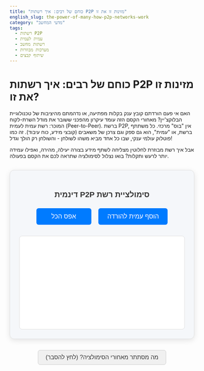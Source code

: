 ```yaml
---
title: "כוחם של רבים: איך רשתות P2P מזינות זו את זו"
english_slug: the-power-of-many-how-p2p-networks-work
category: "מדעי המחשב"
tags:
  - רשתות P2P
  - עמית לעמית
  - רשתות מחשב
  - מערכות מבוזרות
  - שיתוף קבצים
---
```

# כוחם של רבים: איך רשתות P2P מזינות זו את זו?

האם אי פעם הורדתם קובץ ענק בקלות מפתיעה, או נדהמתם מהיציבות של טכנולוגיית הבלוקצ'יין? מאחורי הקסם הזה עומד עיקרון מהפכני ששובר את מודל השרת-לקוח המוכר: רשת עמית לעמית (Peer-to-Peer). ברשת P2P, אין "בוס" מרכזי. כל משתתף ברשת, או "עמית", הוא גם ספק וגם צרכן של משאבים (קובצי מידע, כוח עיבוד). זה כמו פוטלוק עולמי ענקי, שבו כל אחד מביא משהו לשולחן - והשולחן רק הולך וגדל!

אבל איך רשת מבוזרת לחלוטין מצליחה לשתף מידע בצורה יעילה, מהירה, ואפילו עמידה יותר לרעש ותקלות? בואו נצלול לסימולציה שתראה לכם את הקסם בפעולה.

<div id="p2p-app-container">
    <h2>סימולציית רשת P2P דינמית</h2>
    <div class="controls">
        <button id="add-peer-btn">הוסף עמית להורדה</button>
        <button id="start-download-btn" style="display: none;">התחל הורדת קובץ</button>
        <button id="reset-btn">אפס הכל</button>
    </div>
    <div id="network-area">
        <!-- SVG for network visualization -->
        <svg id="p2p-network-svg" width="800" height="450" viewBox="0 0 800 450" preserveAspectRatio="xMidYMid meet"></svg>
    </div>
    <div id="download-status" style="display: none; margin-top: 20px;">
        <h3>סטטוס הורדה לעמית החדש:</h3>
        <div id="parts-container">
            <!-- File parts visualization -->
        </div>
        <div id="progress-bar-container">
            <div id="progress-bar">0%</div>
        </div>
         <p id="download-message" style="text-align: center; font-weight: bold; min-height: 1.2em;"></p>
    </div>
</div>

<style>
#p2p-app-container {
    font-family: 'Arial', sans-serif;
    border: 1px solid #e0e0e0;
    padding: 25px;
    border-radius: 12px;
    max-width: 850px;
    margin: 30px auto;
    background-color: #f5f7fa;
    box-shadow: 0 4px 15px rgba(0, 0, 0, 0.1);
    direction: rtl; /* Ensure RTL layout */
    text-align: right; /* Align text right */
}

#p2p-app-container h2 {
    text-align: center;
    color: #333;
    margin-bottom: 25px;
}

.controls {
    margin-bottom: 30px;
    text-align: center;
}

.controls button {
    padding: 12px 24px;
    margin: 0 8px;
    cursor: pointer;
    border: none;
    border-radius: 6px;
    background-color: #007bff;
    color: white;
    font-size: 1.1rem;
    transition: background-color 0.3s ease, transform 0.1s ease;
    min-width: 150px; /* Ensure consistent button width */
}

.controls button:hover {
    background-color: #0056b3;
}

.controls button:active {
    transform: scale(0.98);
}

.controls button:disabled {
    background-color: #cccccc;
    cursor: not-allowed;
}

#network-area {
    position: relative;
    border: 1px solid #ddd;
    background-color: #ffffff;
    border-radius: 8px;
    overflow: hidden; /* Hide potential overflow from SVG animations */
}

#p2p-network-svg {
    display: block; /* Remove extra space below SVG */
}

.node {
    fill: #a0d9ff; /* Default peer - light blue */
    stroke: #4a90e2; /* Blue border */
    stroke-width: 2;
    cursor: pointer;
    transition: fill 0.3s ease, stroke 0.3s ease, transform 0.3s ease;
}

.node.seed {
    fill: #ffebb2; /* Seed peer - light orange */
    stroke: #f5a623; /* Orange border */
}

.node.downloader {
    fill: #c3e6cb; /* Downloader peer - light green */
    stroke: #5cb85c; /* Green border */
    stroke-width: 3; /* Thicker border for emphasis */
}

.node.active {
    /* Pulse effect for nodes actively involved in a transfer */
    animation: pulse 1s infinite alternate;
}

@keyframes pulse {
    from { transform: scale(1); }
    to { transform: scale(1.05); }
}


.node-label {
    text-anchor: middle;
    dominant-baseline: central;
    font-size: 11px; /* Slightly smaller font */
    fill: #333; /* Darker text */
    user-select: none;
    pointer-events: none; /* Allow clicking through text to the circle */
    font-weight: bold;
}

.link {
    stroke: #999;
    stroke-width: 1.5; /* Slightly thicker links */
     transition: stroke 0.3s ease, stroke-width 0.3s ease;
}

.link.transferring {
    stroke: #ff4d4d; /* Red/orange color for active transfer */
    stroke-width: 3;
    /* Dashed line animation */
    stroke-dasharray: 8, 4;
    animation: dash 1s linear infinite;
}

@keyframes dash {
    from { stroke-dashoffset: 12; }
    to { stroke-dashoffset: 0; }
}


#download-status {
     margin-top: 25px;
     padding-top: 20px;
     border-top: 1px dashed #ccc;
     text-align: center;
}

#download-status h3 {
    color: #333;
    margin-bottom: 15px;
}

#parts-container {
    display: flex;
    flex-wrap: wrap;
    justify-content: center; /* Center the parts */
    gap: 4px; /* Smaller gap */
    margin-top: 10px;
    padding: 10px;
    background-color: #ffffff;
    border: 1px solid #e0e0e0;
    border-radius: 8px;
    min-height: 40px; /* Give it some base height */
}

.file-part {
    width: 24px; /* Slightly larger squares */
    height: 24px;
    background-color: #eee;
    border: 1px solid #ccc;
    box-sizing: border-box;
    display: flex;
    align-items: center;
    justify-content: center;
    font-size: 10px;
    color: #555;
    position: relative;
    border-radius: 4px; /* Slightly rounded corners */
    transition: background-color 0.5s ease; /* Smooth color change */
}

.file-part.available {
    background-color: #e6f7ff; /* Lighter blue for available */
}

.file-part.downloading {
    background-color: #ffecb3; /* Yellowish for downloading */
    color: #333;
    font-weight: bold;
    /* Add a small animation? */
    animation: pulse-part 0.8s infinite alternate;
}

@keyframes pulse-part {
    from { transform: scale(1); }
    to { transform: scale(1.1); }
}


.file-part.downloaded {
    background-color: #81c784; /* Muted green for downloaded */
    color: white;
    font-weight: bold;
}

#progress-bar-container {
    width: 80%; /* Make progress bar narrower */
    background-color: #e0e0e0;
    border-radius: 10px;
    margin: 20px auto 10px auto; /* Center and add margin */
    overflow: hidden; /* Ensure bar stays within container */
    height: 25px; /* Taller progress bar */
}

#progress-bar {
    width: 0%;
    height: 100%;
    background-color: #4CAF50;
    text-align: center;
    line-height: 25px; /* Center text vertically */
    color: white;
    font-weight: bold;
    transition: width 0.5s ease; /* Smooth progress bar movement */
}

#download-message {
    color: #555;
    font-size: 1em;
    margin-top: 10px;
    min-height: 1.2em; /* Reserve space to prevent layout shifts */
}

#toggle-explanation-btn {
    display: block;
    margin: 30px auto;
    padding: 10px 20px;
    cursor: pointer;
    border: 1px solid #ccc;
    border-radius: 6px;
    background-color: #f0f0f0;
    color: #333;
    font-size: 1rem;
    transition: background-color 0.3s ease;
}

#toggle-explanation-btn:hover {
    background-color: #e0e0e0;
}


#explanation-section {
    margin-top: 25px;
    padding-top: 20px;
    border-top: 1px dashed #ccc;
    direction: rtl; /* Ensure RTL layout */
    text-align: right; /* Align text right */
}

#explanation-section h2,
#explanation-section h3 {
    color: #333;
    margin-bottom: 15px;
    text-align: right;
}

#explanation-section p,
#explanation-section ul {
    color: #555;
    line-height: 1.6;
    margin-bottom: 15px;
}

#explanation-section ul {
    padding-right: 20px; /* Indent list items */
}

#explanation-section li {
    margin-bottom: 8px;
}

</style>

<button id="toggle-explanation-btn" style="display: block; margin: 20px auto; padding: 10px 20px; cursor: pointer;">מה מסתתר מאחורי הסימולציה? (לחץ להסבר)</button>

<div id="explanation-section" style="display: none;">
    <h2>מהי רשת P2P ולמה היא כל כך מיוחדת?</h2>

    <p>דמיינו שאתם רוצים להוריד קובץ גדול. במודל השרת-לקוח המסורתי, הייתם מתחברים לשרת אחד מרכזי, וכל העומס של העלאת הקובץ לכל המשתמשים נופל עליו. אם יש יותר מדי מורידים, השרת נחנק, וההורדה איטית או נכשלת.</p>

    <h3>רשת P2P: כולם עוזרים לכולם</h3>
    <p>ברשת P2P, המצב שונה לחלוטין. כל עמית (Peer) שמוריד חלק מקובץ, הופך מיד גם ל"מקור" (Seeder) עבור החלק הזה עבור עמיתים אחרים. ככל שיותר אנשים מורידים, כך יש יותר מקורות, והרשת הופכת לחזקה ומהירה יותר! במקום עומס על נקודה אחת, העומס מתפזר על פני כל הרשת. זה עיקרון "כוחם של רבים" במיטבו.</p>

    <p>בסימולציה שלנו, ה"עמית המזרע" (Seed) הוא העמית הראשון שיש לו את הקובץ בשלמותו. שאר העמיתים מתחילים עם חלקים אקראיים או כלום, ועם הזמן כולם מורידים ומעלים זה לזה, עד שלעמית החדש (הירוק) יש את כל החלקים.</p>

    <h3>איך עמיתים מוצאים חלקים?</h3>
    <p>ברשת P2P אמיתית יש מנגנוני חיפוש מורכבים (כמו DHT - Distributed Hash Table) שעוזרים לעמית למצוא מי מחזיק בחלקים שהוא צריך. בסימולציה שלנו, העמית החדש פשוט "שואל" את העמיתים אליהם הוא מחובר אם יש להם חלקים חסרים לו. אם יש להם, מתבצעת הורדה. אם לא, הם יכולים לשאול את החברים שלהם וכן הלאה (בסימולציה שלנו החיפוש פשוט יותר ומגיע מהעמיתים המחוברים ישירות).</p>

    <h3>סוגי רשתות P2P (בקצרה):</h3>
    <ul>
        <li>**מובנות (Structured):** יש סדר מסוים, קל למצוא דברים.</li>
        <li>**לא מובנות (Unstructured):** כאוס יחסית, קשה יותר למצוא, אבל עמיד יותר לשינויים.</li>
        <li>**היברידיות:** משלבות שרת מרכזי (לדברים כמו חיפוש ראשוני) עם העברת מידע P2P.</li>
    </ul>

    <h3>למה P2P מנצחת?</h3>
    <ul>
        <li>**סקלאביליות מטורפת:** ככל שגדלה, היא רק נהיית טובה יותר!</li>
        <li>**עמידות:** אין שרת מרכזי שקל להפיל. המידע מפוזר.</li>
        <li>**עלויות נמוכות:** פחות תלויים בשרתים יקרים להעברת נתונים.</li>
    </ul>

    <h3>איפה פוגשים P2P בחיים?</h3>
    <p>הכי מוכר זה שיתוף קבצים (BitTorrent), אבל גם בלוקצ'יין (כמו בביטקוין ואת'ריום), חלק משירותי שיחות וידאו וקול, ופרויקטים של מחשוב מבוזר מבוססים על העקרונות האלה.</p>
    <p>אז בפעם הבאה שאתם מורידים משהו ברשת P2P, זכרו שאתם חלק מרשת גלובלית שבה כולם עוזרים לכולם, יוצרים יחד משהו חזק ועמיד הרבה יותר מכל שרת בודד!</p>
</div>

<script>
document.addEventListener('DOMContentLoaded', () => {
    const svg = document.getElementById('p2p-network-svg');
    const addPeerBtn = document.getElementById('add-peer-btn');
    const startDownloadBtn = document.getElementById('start-download-btn');
    const resetBtn = document.getElementById('reset-btn');
    const downloadStatusDiv = document.getElementById('download-status');
    const partsContainer = document.getElementById('parts-container');
    const progressBar = document.getElementById('progress-bar');
    const downloadMessage = document.getElementById('download-message');
    const toggleExplanationBtn = document.getElementById('toggle-explanation-btn');
    const explanationSection = document.getElementById('explanation-section');

    const SVG_WIDTH = 800;
    const SVG_HEIGHT = 450; // Increased height slightly
    const NODE_RADIUS = 18; // Slightly larger nodes
    const FILE_SIZE_PARTS = 25; // Split file into 25 parts for finer granularity
    const INITIAL_PEERS = 5; // More initial peers
    const MAX_CONNECTIONS_PER_PEER = 5; // More connections
    const SIMULATION_SPEED = 200; // Interval speed in ms for simulation ticks
    const DOWNLOAD_PART_TIME_MS = 1500; // Simulate 1.5 sec per part download

    let nodes = [];
    let links = [];
    let nodeIdCounter = 0;
    let downloaderNode = null;
    let filePartsState = []; // State for the downloader node [0: missing, 1: downloading, 2: downloaded]
    let activeDownloads = new Map(); // Map: partIndex -> { sourcePeerId, endTime, linkElement }
    let simulationInterval = null;

    // --- Network Simulation Logic ---

    // Helper function to get a random position avoiding overlap slightly
    function getRandomPosition(existingNodes) {
        let x, y, attempts = 0;
        const minDistance = NODE_RADIUS * 3; // Minimum distance between nodes
        do {
            x = Math.random() * (SVG_WIDTH - NODE_RADIUS * 2) + NODE_RADIUS;
            y = Math.random() * (SVG_HEIGHT - NODE_RADIUS * 2) + NODE_RADIUS;
            attempts++;
        } while (attempts < 100 && existingNodes.some(node => {
            const dx = x - node.x;
            const dy = y - node.y;
            return Math.sqrt(dx * dx + dy * dy) < minDistance;
        }));
        return { x, y };
    }


    function createNode(x, y, isSeed = false) {
        const id = `peer-${nodeIdCounter++}`;
        const node = {
            id: id,
            x: x,
            y: y,
            isSeed: isSeed,
            fileParts: [], // Parts this peer has (indices 0 to FILE_SIZE_PARTS-1)
            connections: new Set(), // IDs of connected peers
            displayElement: null, // SVG circle element
            labelElement: null // SVG text element
        };
        nodes.push(node);
        return node;
    }

    function addLink(node1, node2) {
        if (node1.id === node2.id) return false;
        const linkId = `${node1.id}-${node2.id}`;
        const reverseLinkId = `${node2.id}-${node1.id}`;
        // Avoid duplicate links and self-connection
        if (links.some(l => l.id === linkId || l.id === reverseLinkId)) return false;

         // Also prevent connecting if either node has reached max connections
         if (node1.connections.size >= MAX_CONNECTIONS_PER_PEER || node2.connections.size >= MAX_CONNECTIONS_PER_PEER) {
            return false;
         }


        links.push({
            id: linkId,
            source: node1.id,
            target: node2.id
        });
        node1.connections.add(node2.id);
        node2.connections.add(node1.id);
        return true;
    }

     // Helper to add a random connection
    function addRandomConnection(node) {
        const possiblePeers = nodes.filter(n => n.id !== node.id && !node.connections.has(n.id) && n.connections.size < MAX_CONNECTIONS_PER_PEER);
        if (possiblePeers.length > 0) {
            const targetNode = possiblePeers[Math.floor(Math.random() * possiblePeers.length)];
            addLink(node, targetNode);
        }
    }


    function removeLink(node1Id, node2Id) {
         links = links.filter(link => !(
            (link.source === node1Id && link.target === node2Id) ||
            (link.source === node2Id && link.target === node1Id)
        ));
        const node1 = nodes.find(n => n.id === node1Id);
        const node2 = nodes.find(n => n.id === node2Id);
        if (node1) node1.connections.delete(node2Id);
        if (node2) node2.connections.delete(node1Id);
    }

    function removeNode(nodeId) {
         // Stop any active downloads involving this node
         if (activeDownloads.size > 0) {
              activeDownloads.forEach((dl, partIndex) => {
                   if (dl.sourcePeerId === nodeId || (downloaderNode && dl.sourcePeerId === downloaderNode.id)) {
                        // If the node being removed is the source or the downloader itself (which shouldn't happen mid-download)
                         // We need to handle this. For simplicity, if source removed, the download fails for that part.
                         if(dl.sourcePeerId === nodeId && downloaderNode) {
                              // Mark the part as missing again if source disappears
                              if (filePartsState[partIndex] === 1) { // Only if it was actively downloading from this source
                                   filePartsState[partIndex] = 0; // Mark as missing again
                                   console.log(`Download of part ${partIndex + 1} failed: Source peer ${nodeId} removed.`);
                             }
                         }
                         // Clean up animation
                         if(dl.linkElement) {
                             dl.linkElement.classList.remove('transferring');
                             if(dl.linkElement._animationInterval) clearInterval(dl.linkElement._animationInterval);
                             dl.linkElement.style.strokeDashoffset = 0;
                         }
                          activeDownloads.delete(partIndex); // Remove from active downloads
                   }
              });
         }


        nodes = nodes.filter(node => node.id !== nodeId);
        // Remove links connected to this node
        links = links.filter(link => link.source !== nodeId && link.target !== nodeId);
        // Remove connections from other nodes
        nodes.forEach(node => node.connections.delete(nodeId));
        // Clear downloader if removed
        if (downloaderNode && downloaderNode.id === nodeId) {
            downloaderNode = null;
            stopSimulation();
            downloadStatusDiv.style.display = 'none';
            startDownloadBtn.style.display = 'none';
            addPeerBtn.disabled = false; // Allow adding new peer
             downloadMessage.textContent = '';
        }
        updateVisualization();
         updateDownloadStatusDisplay(); // Update parts display if downloader removed mid-download
    }


    function initializeNetwork() {
        nodes = [];
        links = [];
        nodeIdCounter = 0;
        downloaderNode = null;
        filePartsState = [];
        activeDownloads = new Map();
        stopSimulation();


        // Create initial peers
        for (let i = 0; i < INITIAL_PEERS; i++) {
             const pos = getRandomPosition(nodes);
            const peer = createNode(pos.x, pos.y, i === 0); // Make the first node a seed
            // Give initial parts to peers (e.g., distribute parts or give all to seed)
            if (peer.isSeed) {
                peer.fileParts = Array.from({ length: FILE_SIZE_PARTS }, (_, i) => i); // Seed has all parts
            } else {
                 // Give non-seed peers 0 parts initially, they join the network empty-handed
                 peer.fileParts = []; // Start with no parts
            }
        }

        // Add some initial random connections
        if (nodes.length > 1) {
            nodes.forEach(node => {
                // Try to add a few connections
                for(let i = 0; i < MAX_CONNECTIONS_PER_PEER / 2; i++) { // Aim for half max connections initially
                     addRandomConnection(node);
                }
            });

            // Ensure the seed is connected to at least one other peer
             const seedNode = nodes.find(n => n.isSeed);
             if (seedNode && seedNode.connections.size === 0 && nodes.length > 1) {
                  addLink(seedNode, nodes.find(n => !n.isSeed)); // Connect seed to a non-seed if isolated
             }
        }


        updateVisualization();
        downloadStatusDiv.style.display = 'none';
        startDownloadBtn.style.display = 'none';
        addPeerBtn.disabled = false;
        downloadMessage.textContent = '';
    }

    function updateVisualization() {
        // Clear SVG
        svg.innerHTML = '';

        // Draw links
        links.forEach(link => {
            const sourceNode = nodes.find(n => n.id === link.source);
            const targetNode = nodes.find(n => n.id === link.target);
            if (sourceNode && targetNode) {
                const line = document.createElementNS('http://www.w3.org/2000/svg', 'line');
                line.setAttribute('x1', sourceNode.x);
                line.setAttribute('y1', sourceNode.y);
                line.setAttribute('x2', targetNode.x);
                line.setAttribute('y2', targetNode.y);
                line.classList.add('link');
                line.dataset.sourceId = sourceNode.id;
                line.dataset.targetId = targetNode.id;
                // Check if this link is active in a download
                 const isActiveLink = Array.from(activeDownloads.values()).some(dl =>
                     (dl.sourcePeerId === sourceNode.id && dl.downloaderId === targetNode.id) ||
                     (dl.sourcePeerId === targetNode.id && dl.downloaderId === sourceNode.id) // Assuming downloader is target
                 );

                 if (isActiveLink) {
                     line.classList.add('transferring');
                 }

                svg.appendChild(line);
                 // Store link element reference in activeDownloads if needed for animation cleanup
                Array.from(activeDownloads.entries()).forEach(([partIndex, dl]) => {
                     if ((dl.sourcePeerId === sourceNode.id && dl.downloaderId === targetNode.id) ||
                         (dl.sourcePeerId === targetNode.id && dl.downloaderId === sourceNode.id)) {
                          dl.linkElement = line; // Store reference
                     }
                });
            }
        });

        // Draw nodes
        nodes.forEach(node => {
            const circle = document.createElementNS('http://www.w3.org/2000/svg', 'circle');
            circle.setAttribute('cx', node.x);
            circle.setAttribute('cy', node.y);
            circle.setAttribute('r', NODE_RADIUS);
            circle.classList.add('node');
            if (node.isSeed) circle.classList.add('seed');
            if (node === downloaderNode) circle.classList.add('downloader');

             // Check if this node is actively sourcing a part for the downloader
             const isSourcing = Array.from(activeDownloads.values()).some(dl => dl.sourcePeerId === node.id);
             if (isSourcing) {
                 circle.classList.add('active'); // Add pulse animation class
             }


            circle.dataset.nodeId = node.id; // Store ID for event listeners

             // Add mouseover/mouseout for potential future tooltip or highlighting
             // circle.addEventListener('mouseover', (event) => { showNodeInfo(node, event); });
             // circle.addEventListener('mouseout', () => { hideNodeInfo(); });


            node.displayElement = circle; // Store reference
            svg.appendChild(circle);

            // Add label (Node ID/Name)
            const text = document.createElementNS('http://www.w3.org/2000/svg', 'text');
            text.setAttribute('x', node.x);
            text.setAttribute('y', node.y);
            text.textContent = node.id.replace('peer-', 'עמית ');
            text.classList.add('node-label');
            node.labelElement = text; // Store reference
            svg.appendChild(text);
        });

         // Bring nodes to front (draw nodes after links)
         nodes.forEach(node => {
             if(node.displayElement) svg.appendChild(node.displayElement);
             if(node.labelElement) svg.appendChild(node.labelElement);
         });
    }

    function updateDownloadStatusDisplay() {
        partsContainer.innerHTML = '';
        filePartsState.forEach((state, index) => {
            const partDiv = document.createElement('div');
            partDiv.classList.add('file-part');
            partDiv.textContent = index + 1; // Display part number (1-based)
            if (state === 1) {
                partDiv.classList.add('downloading');
            } else if (state === 2) {
                partDiv.classList.add('downloaded');
            }
            partsContainer.appendChild(partDiv);
        });

        const downloadedCount = filePartsState.filter(state => state === 2).length;
        const progressPercent = (downloadedCount / FILE_SIZE_PARTS) * 100;
        progressBar.style.width = progressPercent + '%';
        progressBar.textContent = Math.round(progressPercent) + '%';

        if (progressPercent === 100 && simulationInterval) {
            stopSimulation();
            downloadMessage.textContent = `הורדה הושלמה בהצלחה! עמית ${downloaderNode.id} מחזיק כעת את כל הקובץ.`;
            if (downloaderNode) {
                // Downloader node now has all parts and can seed
                downloaderNode.fileParts = Array.from({ length: FILE_SIZE_PARTS }, (_, i) => i);
                 // Optionally update node color or status visually if needed
            }
            startDownloadBtn.style.display = 'none'; // Download finished
            addPeerBtn.disabled = false; // Allow adding new peer for a new download
        } else if (progressPercent < 100 && simulationInterval) {
             downloadMessage.textContent = `מוריד חלקים... (${downloadedCount} מתוך ${FILE_SIZE_PARTS})`;
        } else if (downloaderNode && !simulationInterval) {
             if (progressPercent === 0) {
                 downloadMessage.textContent = `עמית ${downloaderNode.id} מוכן להורדה.`;
             } else if (progressPercent < 100) {
                 downloadMessage.textContent = `הורדה מושהית. לחץ "התחל הורדת קובץ" להמשך.`;
             }
        }
    }

    // Find connected peers that have specific parts
    function findConnectedPeersWithParts(downloaderId, partsNeededIndices) {
         const downloader = nodes.find(n => n.id === downloaderId);
         if (!downloader) return new Map();

         const potentialSources = new Map(); // Map: partIndex -> Set of peerIds

         downloader.connections.forEach(connectedPeerId => {
              const connectedPeer = nodes.find(n => n.id === connectedPeerId);
              if (connectedPeer) {
                   partsNeededIndices.forEach(partIndex => {
                        // A peer can source a part if it has it AND is not currently the downloader
                       if (connectedPeer.fileParts.includes(partIndex) && connectedPeer.id !== downloaderId) {
                            if (!potentialSources.has(partIndex)) {
                                potentialSources.set(partIndex, new Set());
                            }
                            potentialSources.get(partIndex).add(connectedPeer.id);
                       }
                   });
              }
         });

         return potentialSources; // Returns a Map: partIndex -> Set of peerIds connected to downloader
    }


    function startSimulation() {
        if (!downloaderNode || simulationInterval) return;

        console.log("Starting download simulation for:", downloaderNode.id);
        startDownloadBtn.disabled = true;
         downloadMessage.textContent = 'מחפש חלקים ומוריד...';


        // Simulation loop
        simulationInterval = setInterval(() => {
            const partsNeeded = filePartsState
                .map((state, index) => state === 0 ? index : -1)
                .filter(index => index !== -1);

            if (partsNeeded.length === 0) {
                // All parts downloaded
                stopSimulation();
                updateDownloadStatusDisplay(); // Final update
                return;
            }

            // Remove finished active downloads
            const now = Date.now();
            Array.from(activeDownloads.entries()).forEach(([partIndex, dl]) => {
                if (now >= dl.endTime) {
                    // Download finished for this part
                    filePartsState[partIndex] = 2; // Mark as downloaded
                    // Add the downloaded part to the downloader's fileParts array so it can become a source
                     if (downloaderNode && !downloaderNode.fileParts.includes(partIndex)) {
                         downloaderNode.fileParts.push(partIndex);
                     }

                    console.log(`Finished downloading part ${partIndex + 1}`);
                    // Clean up animation
                    if(dl.linkElement) {
                        dl.linkElement.classList.remove('transferring');
                        if(dl.linkElement._animationInterval) clearInterval(dl.linkElement._animationInterval);
                        dl.linkElement.style.strokeDashoffset = 0;
                    }
                    // Remove 'active' class from source peer if it's no longer sourcing anything
                    const sourcePeer = nodes.find(n => n.id === dl.sourcePeerId);
                    if (sourcePeer && !Array.from(activeDownloads.values()).some(adl => adl.sourcePeerId === sourcePeer.id)) {
                         sourcePeer.displayElement.classList.remove('active');
                    }


                    activeDownloads.delete(partIndex); // Remove from active downloads
                    updateDownloadStatusDisplay(); // Update UI immediately when a part finishes
                }
            });


            // Find available sources for needed parts from connected peers
            const partsCurrentlyDownloading = Array.from(activeDownloads.keys());
            const partsMissingAndNotDownloading = partsNeeded.filter(p => !partsCurrentlyDownloading.includes(p));

            // Prioritize parts from peers with many connections or the seed? For simplicity, pick from available sources.
            const potentialSources = findConnectedPeersWithParts(downloaderNode.id, partsMissingAndNotDownloading);

            // How many parts to download concurrently?
            const concurrentDownloadsLimit = 4; // e.g., up to 4 at a time

            // Attempt to start new downloads if below limit
             let currentConcurrent = activeDownloads.size;
            partsMissingAndNotDownloading.forEach(partIndex => {
                if (currentConcurrent >= concurrentDownloadsLimit) return; // Max concurrent downloads reached

                const availablePeers = potentialSources.get(partIndex);

                if (availablePeers && availablePeers.size > 0) {
                    // Pick one available peer randomly
                    const sourcePeerId = Array.from(availablePeers)[Math.floor(Math.random() * availablePeers.size)];
                    const sourcePeer = nodes.find(n => n.id === sourcePeerId);

                    if (sourcePeer) {
                        // Simulate starting download from sourcePeer for partIndex
                        filePartsState[partIndex] = 1; // Mark as downloading
                         currentConcurrent++;
                        console.log(`Attempting download of part ${partIndex + 1} from ${sourcePeer.id}`);

                        const startTime = now;
                        const endTime = now + DOWNLOAD_PART_TIME_MS;

                        // Find or create the link element for animation
                        let linkElement = svg.querySelector(`.link[data-source-id="${downloaderNode.id}"][data-target-id="${sourcePeer.id}"]`) ||
                                          svg.querySelector(`.link[data-source-id="${sourcePeer.id}"][data-target-id="${downloaderNode.id}"]`);

                         if (!linkElement) {
                              // If link doesn't exist (shouldn't happen if findConnectedPeersWithParts is correct), add it?
                              // For this sim, links are pre-established. If no link, cannot download from that peer.
                              console.warn(`No direct link between ${downloaderNode.id} and ${sourcePeer.id} to download part ${partIndex + 1}.`);
                              filePartsState[partIndex] = 0; // Revert state if link not found
                               return; // Cannot start download
                         }


                        // Mark as actively downloading
                         activeDownloads.set(partIndex, {
                             sourcePeerId: sourcePeer.id,
                             downloaderId: downloaderNode.id,
                             endTime: endTime,
                             linkElement: linkElement // Store reference to animate
                         });

                         // Add animation class to link and source peer
                         linkElement.classList.add('transferring');
                         sourcePeer.displayElement.classList.add('active'); // Add pulse animation

                        // updateDownloadStatusDisplay(); // Update UI when a part starts (optional, less frequent updates are fine too)
                    }
                }
            });

            updateVisualization(); // Redraw links/nodes including active states
            updateDownloadStatusDisplay(); // Update parts UI

        }, SIMULATION_SPEED); // Simulation tick speed
    }

    function stopSimulation() {
        if (simulationInterval) {
            clearInterval(simulationInterval);
            simulationInterval = null;

            // Reset animations and active states
            svg.querySelectorAll('.link').forEach(linkElement => {
                 linkElement.classList.remove('transferring');
                 if(linkElement._animationInterval) clearInterval(linkElement._animationInterval); // Should not happen with CSS animation
                 linkElement.style.strokeDashoffset = 0; // Ensure dash offset resets
            });
             svg.querySelectorAll('.node').forEach(nodeElement => {
                 nodeElement.classList.remove('active');
             });

             activeDownloads.clear(); // Clear any pending downloads

        }
         startDownloadBtn.disabled = false; // Re-enable button if simulation stopped manually
         downloadMessage.textContent = 'הסימולציה מושהית.';
    }

    function resetSimulation() {
        stopSimulation();
        initializeNetwork();
        downloadMessage.textContent = '';
         console.log("Simulation reset.");
    }

    function addPeerForDownload() {
        if (downloaderNode) {
            alert("יש כבר עמית אחד שמוריד. אפס הכל כדי להוסיף עמית חדש.");
            return;
        }
         if (nodes.length === 0) {
             alert("אנא צור עמיתים ראשוניים לפני הוספת עמית להורדה.");
             return;
         }
        if (nodes.length >= 10) { // Limit total peers for visualization clarity
             alert("הסימולציה תומכת בעד 10 עמיתים לבהירות. אפס הכל והתחל מחדש.");
             return;
        }


         const pos = getRandomPosition(nodes);
        const newNode = createNode(pos.x, pos.y, false); // New node is not a seed initially
        downloaderNode = newNode;

        // Connect the new node to a few random existing peers (up to MAX_CONNECTIONS_PER_PEER)
        const existingNodes = nodes.filter(n => n.id !== newNode.id);
        const numConnectionsToAttempt = Math.min(MAX_CONNECTIONS_PER_PEER, existingNodes.length);
        const shuffledNodes = existingNodes.sort(() => 0.5 - Math.random()); // Shuffle to pick randomly
        let connectionsMade = 0;
        for (let i = 0; i < numConnectionsToAttempt; i++) {
             if (addLink(newNode, shuffledNodes[i])) {
                  connectionsMade++;
             }
        }
         if (connectionsMade === 0 && existingNodes.length > 0) {
              // Ensure at least one connection if possible
               addLink(newNode, existingNodes[0]);
         }


        // Initialize file parts state for the new downloader
        filePartsState = Array(FILE_SIZE_PARTS).fill(0); // 0: missing

        updateVisualization();
        updateDownloadStatusDisplay();
        downloadStatusDiv.style.display = 'block';
        startDownloadBtn.style.display = 'block';
        addPeerBtn.disabled = true; // Cannot add another downloader
        downloadMessage.textContent = `עמית ${downloaderNode.id} הצטרף לרשת ומוכן להורדה.`;

        console.log("Added downloader node:", downloaderNode.id);
    }


    // --- Event Listeners ---
    addPeerBtn.addEventListener('click', addPeerForDownload);
    startDownloadBtn.addEventListener('click', startSimulation);
    resetBtn.addEventListener('click', resetSimulation);

    toggleExplanationBtn.addEventListener('click', () => {
        const isHidden = explanationSection.style.display === 'none';
        explanationSection.style.display = isHidden ? 'block' : 'none';
        toggleExplanationBtn.textContent = isHidden ? 'הסתר הסבר' : 'מה מסתתר מאחורי הסימולציה? (לחץ להסבר)';
    });


    // --- Initial Setup ---
    initializeNetwork();
});
</script>
```
